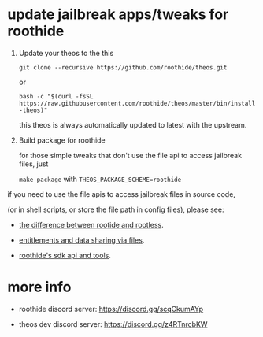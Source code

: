 # update jailbreak apps/tweaks for roothide
 
 1. Update your theos to the this

    ```git clone --recursive https://github.com/roothide/theos.git ```
    
    or
    
    ```bash -c "$(curl -fsSL https://raw.githubusercontent.com/roothide/theos/master/bin/install-theos)"```
    
    this theos is always automatically updated to latest with the upstream.

 3. Build package for roothide


    for those simple tweaks that don't use the file api to access jailbreak files, just

    ```make package``` with ```THEOS_PACKAGE_SCHEME=roothide```


if you need to use the file apis to access jailbreak files in source code,

(or in shell scripts, or store the file path in config files), please see:

- [the difference between rootide and rootless](roothide.md).

- [entitlements and data sharing via files](entitlements.md).
  
- [roothide's sdk api and tools](interface.md).


# more info

- roothide discord server: https://discord.gg/scqCkumAYp

- theos dev discord server: https://discord.gg/z4RTnrcbKW
